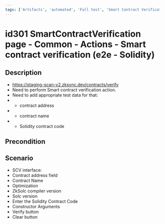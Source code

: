 ```yaml
---
tags: ['Artifacts', 'automated', 'Full test', 'Smart Contract Verification page', 'Smoke test', 'Solidity', 'Active Partly Manual']
---
```


# id301 SmartContractVerification page - Common - Actions - Smart contract verification (e2e - Solidity)

## Description
  - https://staging-scan-v2.zksync.dev/contracts/verify
  - Need to perform Smart contract verification action.
  - Need to add appropriate test data for that:
  - - contract address
  - - contract name
  - - Solidity contract code

## Precondition


## Scenario
- SCV interface:
- Contract address field
- Contract Name
- Optimization
- ZkSolc compiler version
- Solc version
- Enter the Solidity Contract Code
- Constructor Arguments
- Verify button
- Clear button
